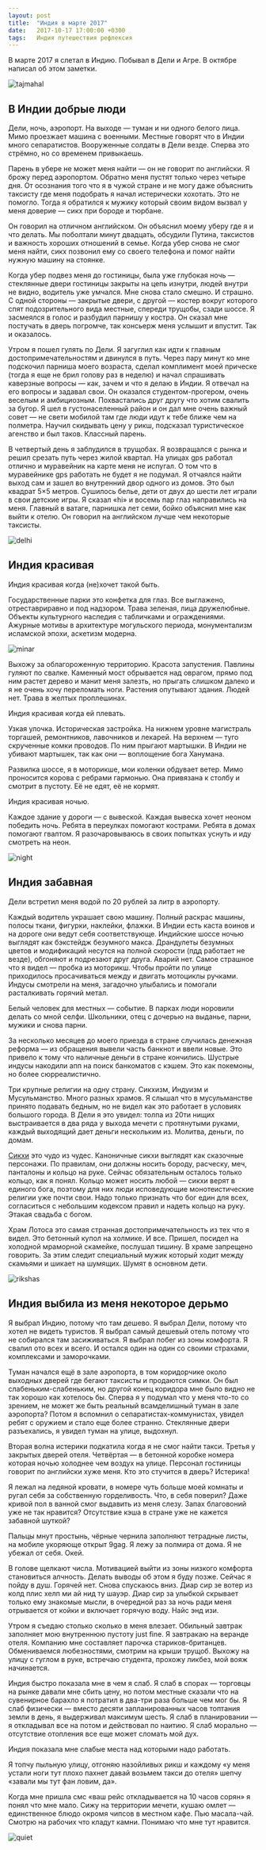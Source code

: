 ```yaml
---
layout: post
title:  "Индия в марте 2017"
date:   2017-10-17 17:00:00 +0300
tags:   Индия путешествия рефлексия
---
```


В марте 2017 я слетал в Индию. Побывал в Дели и Агре. В октябре написал об этом заметки.

![tajmahal]({{site.url}}/assets/2017_india/tajmahal.jpg)

## В Индии добрые люди 

Дели, ночь, аэропорт. На выходе — туман и ни одного белого лица. Мимо проезжает машина с военными. Местные говорят что в Индии много сепаратистов. Вооруженные солдаты в Дели везде. Сперва это стрёмно, но со временем привыкаешь. 

Парень в убере не может меня найти — он не говорит по английски. Я брожу перед аэропортом. Обратно меня пустят только через четыре дня. От осознания того что я в чужой стране и не могу даже объяснить таксисту где меня подобрать я начал истерически хохотать. Это не помогло. Тогда я обратился к мужику который своим видом вызвал у меня доверие — сикх при бороде и тюрбане. 

Он говорил на отличном английском. Он объяснил моему уберу где я и что делать. Мы поболтали минут двадцать, обсудили Путина, таксистов и важность хороших отношений в семье. Когда убер снова не смог меня найти, сикх позвонил ему со своего телефона и помог найти нужную машину на стоянке. 

Когда убер подвез меня до гостиницы, была уже глубокая ночь — стеклянные двери гостиницы закрыты на цепь изнутри, людей внутри не видно, водитель уже умчался. Мне снова стало смешно. И страшно. С одной стороны — закрытые двери, с другой — костер вокруг которого спят подозрительного вида местные, спереди трущобы, сзади шоссе. Я засмеялся в голос и разбудил парнишу у костра. Он сказал мне постучать в дверь погромче, так консьерж меня услышит и впустит. Так и оказалось. 

Утром я пошел гулять по Дели. Я загуглил как идти к главным достопримечательностям и двинулся в путь. Через пару минут ко мне подскочил парниша моего возраста, сделал комплимент моей прическе (тогда я еще не брил голову раз в неделю) и начал спрашивать каверзные вопросы — как, зачем и что я делаю в Индии. Я отвечал на его вопросы и задавал свои. Он оказался студентом-прогером, очень веселым и амбициозным. Похвастались друг другу что хотим свалить за бугор. Я шел в густонаселенный район и он дал мне очень важный совет — не свети мобилой там где люди идут к тебе ближе чем на полметра. Научил скидывать цену у рикш, подсказал туристическое агенство и был таков. Классный парень. 

В четвертый день я заблудился в трущобах. Я возвращался с рынка и решил срезать путь через жилой квартал. На улицах gps работал отлично и муравейник на карте меня не испугал. О том что в муравейнике gps работать не будет я не подумал. Я отчаялся найти выход сам и зашел во внутренний двор одного из домов. Это был квадрат 5×5 метров. Сушилось белье, дети от двух до шести лет играли в свои детские игры. Я сказал «hi» и восемь пар глаз направились на меня. Главный в ватаге, парнишка лет семи, бойко объяснил мне как выйти к отелю. Он говорил на английском лучше чем некоторые таксисты. 

![delhi]({{site.url}}/assets/2017_india/delhi.jpg)

## Индия красивая 

Индия красивая когда (не)хочет такой быть. 

Государственные парки это конфетка для глаз. Все выглажено, отреставриравно и под надзором. Трава зеленая, лица дружелюбные. Объекты культурного наследия с табличками и ограждениями. Ажурные мотивы в архитектуре могульского периода, монументализм исламской эпохи, аскетизм модерна. 

![minar]({{site.url}}/assets/2017_india/minar.jpg)

Выхожу за облагороженную территорию. Красота запустения. Павлины гуляют по свалке. Каменный мост обрывается над оврагом, прямо под ним растет дерево и манит меня залезть, но прыгать слишком далеко и я не очень хочу переломать ноги. Растения опутывают здания. Людей нет. Трава в желтых проплешинах. 

Индия красивая когда ей плевать. 

Узкая улочка. Историческая застройка. На нижнем уровне магистраль торгашей, ремонтников, лавочников и лекарей. На верхнем — туго скрученные комки проводов. По ним прыгают мартышки. В Индии не убивают мартышек, так как они — воплощение бога Ханумана. 

Развилка шоссе, я в моторикше, мои коленки обдувает ветер. Мимо проносится корова с ребрами гармонью. Она привязана к столбу и смотрит в пустоту. Её не едят, её не кормят. 

Индия красивая ночью. 

Каждое здание у дороги — с вывеской. Каждая вывеска хочет неоном победить ночь. Ребята в переулках помогают кострами. Ребята в домах помогают гвалтом. Я разочаровываюсь в своих попытках уснуть и иду смотреть на неон. 

![night]({{site.url}}/assets/2017_india/night.jpg)

## Индия забавная 

Дели встретил меня водой по 20 рублей за литр в аэропорту. 

Каждый водитель украшает свою машину. Полный раскрас машины, полосы ткани, фигурки, наклейки, флажки. В Индии есть каста воинов и на дороге они ведут себя соответствующе. Индийские шоссе ночью выглядят как бэкстейдж безумного макса. Драндулеты безумных цветов и модификаций несутся на полной скорости (пдд работает не везде), обгоняют и подрезают друг друга. Аварий нет. Самое страшное что я видел — пробка из моторикш. Чтобы пройти по улице приходилось просачиваться между и двигать мотоциклы ручками. Индусы смотрели на меня, загадочно улыбались и помогали расталкивать горячий метал. 

Белый человек для местных — событие. В парках люди норовили делать со мной селфи. Школьники, отец с дочерью на выданье, парни, мужики и снова парни. 

За несколько месяцев до моего приезда в стране случилась денежная реформа — из обращения вывели часть банкнот и ввели новые. Это привело к тому что наличные деньги в стране кончились. Шустрые индусы накодили апп на поиск банкоматов с кэшем. Это как покемоны, но более сюрреалистично. 

Три крупные религии на одну страну. Сикхизм, Индуизм и Мусульманство. Много разных храмов. Я слышал что в мусульманстве принято подавать бедным, но не видел как это работает в условиях большого города. В Дели я это увидел: толпа из 20ти нищих выстраивается в два ряда у выхода мечети с протянутыми руками, каждый выходящий дает деньги нескольким из. Молитва, деньги, по домам. 

[Сикхи](https://ru.wikipedia.org/wiki/%D0%A1%D0%B8%D0%BA%D1%85%D0%B8%D0%B7%D0%BC) это чудо из чудес. Каноничные сикхи выглядят как сказочные персонажи. По правилам, они должны носить бороду, расческу, меч, панталоны и кольцо на руке. Сейчас обязательным осталось только кольцо, как я понял. Кольцо может носить любой — сикхи верят в единого бога, поэтому для них люди исповедующие монотеистические религии уже почти свои. Надо только признать что бог един для всех, согласиться с небольшим кодексом правил и надеть кольцо на руку. Этакая свадьба с богом. 

Храм Лотоса это самая странная достопримечательность из тех что я видел. Это бетонный купол на холмике. И все. Пришел, посидел на холодной мраморной скамейке, послушал тишину. В храме запрещено говорить. За этим следит специальный мужик который ходит между скамьями и шикает на шумящих. Шумят в основном дети. 

![rikshas]({{site.url}}/assets/2017_india/rikshas.jpg)

## Индия выбила из меня некоторое дерьмо 

Я выбрал Индию, потому что там дешево. Я выбрал Дели, потому что хотел не видеть туристов. Я выбрал самый дешевый отель потому что не собирался там засиживаться. Я выбрал побег из зоны комфорта. Я свалил ото всех и всего. И остался один на один со своими страхами, комплексами и заморочками. 

Туман начался ещё в зале аэропорта, в том коридорчике около выходных дверей где бегают таксисты и продаются симки. Он был слабеньким-слабеньким, но другой конец коридора мне было видно не так хорошо как хотелось бы. Сперва я у подумал что у меня что-то со зрением, не может же быть реальный всамделишный туман в зале аэропорта? Потом я вспомнил о сепаратистах-коммунистах, увидел ребят с оружием и стало еще более странно. Стеклянные двери разъехались, я увидел туман на улице, выдохнул.

Вторая волна истерики подкатила когда я не смог найти такси. Третья у закрытых дверей отеля. Четвёртая — в бетонной коробке номера которая ночью холоднее чем воздух на улице. Персонал гостиницы говорит по английски хуже меня. Кто это стучится в дверь? Истерика! 

Я лежал на ледяной кровати, в номере чуть больше моей комнаты и ругал себя за собственную горделивость. Что, в себя поверил? Даже кривой пол в ванной смог выдавить из меня слезу. Запах благовоний уже не так нравится? Отсутствие кэша в стране уже не кажется забавной шуткой? 

Пальцы мнут простынь, чёрные чернила заполняют тетрадные листы, на мобиле укоряюще открыт 9gag. Я лежу за полмира от дома. Я не убежал от себя. Окей. 

В голове щелкают числа. Мотивацией выйти из зоны низкого комфорта становиться алчность. Делать выводы об этом я буду позже. Сейчас я пойду в душ. Горячей нет. Снова спускаюсь вниз. Диар сир зе вотер из колд плис хелп ми ай нид ту шауэр. Диар сир за улыбкой скрывает только ему знакомые мысли, в очередной раз за ночь ради меня отрывается от койки и включает горячую воду. Найс энд изи. 

Утром я съедаю столько сколько в меня влезает. Обильный завтрак заполняет мою внутреннюю пустоту just fine. Я завтракаю на веранде отеля. Компанию мне составляет парочка стариков-британцев. Обмениваемся любезностями, смотрим на крыши трущоб. Выхожу на улицу с гуглом в руке, встречаю студента, прохожу ликбез, мой вояж начинается.

Индия быстро показала мне в чем я слаб. Я слаб в спорах — торговцы на рынке давали мне сбить цену, но потом местные сказали что на сувенирное барахло я потратил в два-три раза больше чем мог бы. Я слаб физически — вместо десяти запланированных часов топтания земли в день, я выдерживал максимум шесть. Я слаб в планировании — я откладывал все на потом и действовал по наитию. Я слаб морально — отсутствие отопления все еще может сломать мой дух. 

Индия показала мне слабые места над которыми надо работать.

Я топчу пыльную улицу, отгоняю назойливых рикш и каждому «у меня устали ноги тут плохо пахнет давай возьмем такси до отеля» шепчу «завали мы тут фан ловим, да».

Когда мне пришла смс «ваш рейс откладывается на 10 часов сорян» я понял что мне мало. Сижу на территории мечети, кушаю омлет — единственное блюдо окромя чипсов в местном кафе. Пью масала-чай. Смотрю на рабочих что кладут камни. Понимаю что мне тут нравится. 

![quiet]({{site.url}}/assets/2017_india/quiet.jpg)
